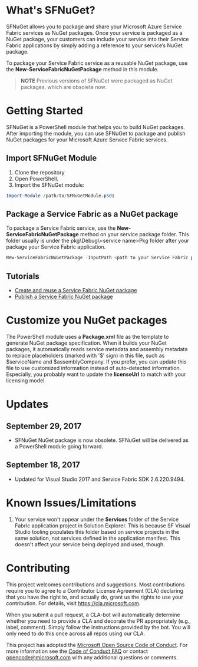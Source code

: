# What's SFNuGet?

SFNuGet allows you to package and share your Microsoft Azure Service Fabric services as NuGet packages. Once your service is packaged as a NuGet package, your customers can include your service into their Service Fabric applications by simply adding a reference to your service’s NuGet package.

To package your Service Fabric service as a reusable NuGet package, use the **New-ServiceFabricNuGetPackage** method in this module.

> **NOTE** Previous versions of SFNuGet were packaged as NuGet packages, which are obsolete now.


# Getting Started
SFNuGet is a PowerShell module that helps you to build NuGet packages. After importing the module, you can use SFNuGet to package and publish NuGet packages for your Microsoft Azure Service Fabric services.

## Import SFNuGet Module
1. Clone the repository
2. Open PowerShell. 
3. Import the SFNuGet module:
```powershell
Import-Module /path/to/SFNuGetModule.psd1
```
## Package a Service Fabric as a NuGet package
To package a Service Fabric service, use the **New-ServiceFabricNuGetPackage** method on your service package folder. This folder usually is under the pkg\\Debug\\&lt;service name&gt;Pkg folder after your package your Service Fabric application.
```powershell
New-ServiceFabricNuGetPackage -InputPath <path to your Service Fabric package folder> <path to output folder>
```


## Tutorials

* [Create and reuse a Service Fabric NuGet package](docs/Tutorial-AuthorService.md)
* [Publish a Service Fabric NuGet package](docs/Tutorial-PublishService.md)

# Customize you NuGet packages
The PowerShell module uses a **Package.xml** file as the template to generate NuGet package specification. When it builds your NuGet packages, it automatically reads service metadata and assembly metadata to replace placeholders (marked with '$' sign) in this file, such as $serviceName and $assemblyCompany. If you prefer, you can update this file to use customized information instead of auto-detected information. Especially, you probably want to update the **licenseUrl** to match with your licensing model.

# Updates

## September 29, 2017

* SFNuGet NuGet package is now obsolete. SFNuGet will be delivered as a PowerShell module going forward.

## September 18, 2017

*  Updated for Visual Studio 2017 and Service Fabric SDK 2.6.220.9494.

# Known Issues/Limitations

1. Your service won't appear under the **Services** folder of the Service Fabric application project in Solution Explorer. This is because SF Visual Studio tooling populates this folder based on service projects in the same solution, not services defined in the application manifest. This doesn't affect your service being deployed and used, though.

# Contributing

This project welcomes contributions and suggestions.  Most contributions require you to agree to a
Contributor License Agreement (CLA) declaring that you have the right to, and actually do, grant us
the rights to use your contribution. For details, visit https://cla.microsoft.com.

When you submit a pull request, a CLA-bot will automatically determine whether you need to provide
a CLA and decorate the PR appropriately (e.g., label, comment). Simply follow the instructions
provided by the bot. You will only need to do this once across all repos using our CLA.

This project has adopted the [Microsoft Open Source Code of Conduct](https://opensource.microsoft.com/codeofconduct/).
For more information see the [Code of Conduct FAQ](https://opensource.microsoft.com/codeofconduct/faq/) or
contact [opencode@microsoft.com](mailto:opencode@microsoft.com) with any additional questions or comments.
